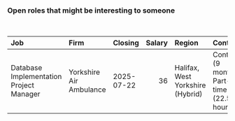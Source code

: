
<!-- README.md is generated from README.Rmd. Please edit that file -->

### Open roles that might be interesting to someone

<br/>

<table>
<thead>
<tr>
<th style="text-align:left;">
Job
</th>
<th style="text-align:left;">
Firm
</th>
<th style="text-align:left;">
Closing
</th>
<th style="text-align:right;">
Salary
</th>
<th style="text-align:left;">
Region
</th>
<th style="text-align:left;">
Contract
</th>
</tr>
</thead>
<tbody>
<tr>
<td style="text-align:left;">
Database Implementation Project Manager
</td>
<td style="text-align:left;">
Yorkshire Air Ambulance
</td>
<td style="text-align:left;">
2025-07-22
</td>
<td style="text-align:right;">
36
</td>
<td style="text-align:left;">
Halifax, West Yorkshire (Hybrid)
</td>
<td style="text-align:left;">
Contract (9 months), Part-time (22.5 hours)
</td>
</tr>
</tbody>
</table>
